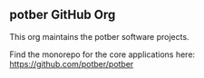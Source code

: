 ## potber GitHub Org

This org maintains the potber software projects.

Find the monorepo for the core applications here: https://github.com/potber/potber
